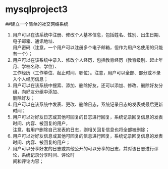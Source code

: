 # mysqlproject3
##建立一个简单的社交网络系统
1.	用户可以在该系统中注册、修改个人基本信息，包括姓名、性别、出生日期、电子邮箱、通讯地址、<br>
    用户密码（注意，一个用户可以注册多个电子邮箱，但作为用户名使用的只能有一个）；<br>
2.	用户可以在该系统中录入、修改个人经历，包括教育经历（教育级别、起止年月、学校名称、学位）、<br>
    工作经历（工作单位、起止时间、职位）。注意，用户可以全部、部分或不录入个人经历信息；<br>
3.	用户可以在该系统中搜索、添加、删除好友，还可以添加、修改、删除好友分组，向好友分组中添加、<br>
    删除好友；<br>
4.	用户可以在该系统中发表、更改、删除日志，系统记录日志的发表或最后更新时间；<br>
5.	用户可以对好友日志或其他可回复的日志进行回复，系统记录回复信息的发表时间、内容、被回复的用户，<br>
    注意，若用户删除自己发表的日志，则相关回复信息也将全部被删除；<br>
6.	用户可以对好友信息或其他可回复的信息进行回复，系统记录回复信息的发表时间、内容、被回复的用户；<br>
7.	用户可以分享好友的日志或其他公开的可以分享的日志，并对该日志进行评论，系统记录分享时间、评论时<br>
    间和评论内容；<br>
